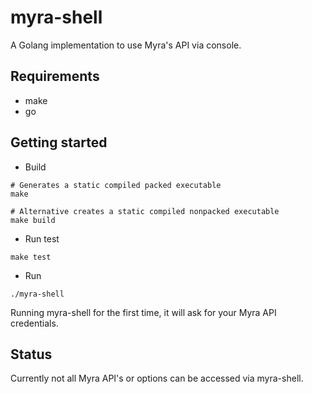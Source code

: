 # myra-shell

A Golang implementation to use Myra's API via console.

## Requirements
- make
- go

## Getting started

- Build
```
# Generates a static compiled packed executable
make

# Alternative creates a static compiled nonpacked executable
make build
```

- Run test
```
make test
```

- Run
```
./myra-shell
```
Running myra-shell for the first time, it will ask for your Myra API credentials.

## Status
Currently not all Myra API's or options can be accessed via myra-shell.
